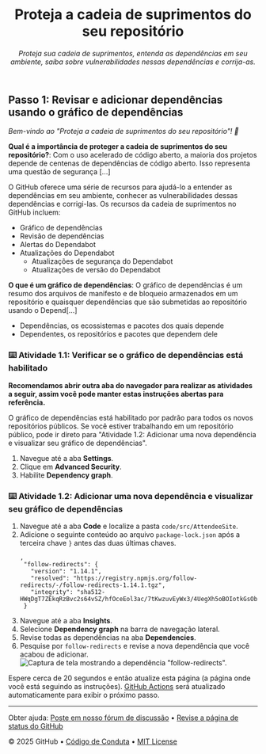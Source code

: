<header>

<!--
  <<< Author notes: Course header >>>
  Include a 1280×640 image, course title in sentence case, and a concise description in emphasis.
  In your repository settings: enable template repository, add your 1280×640 social image, auto delete head branches.
  Add your open source license, GitHub uses MIT license.
-->

# Proteja a cadeia de suprimentos do seu repositório

_Proteja sua cadeia de suprimentos, entenda as dependências em seu ambiente, saiba sobre vulnerabilidades nessas dependências e corrija-as._

</header>

## Passo 1: Revisar e adicionar dependências usando o gráfico de dependências

_Bem-vindo ao "Proteja a cadeia de suprimentos do seu repositório"! :wave:_

**Qual é a importância de proteger a cadeia de suprimentos do seu repositório?**: Com o uso acelerado de código aberto, a maioria dos projetos depende de centenas de dependências de código aberto. Isso representa uma questão de segurança [...]

O GitHub oferece uma série de recursos para ajudá-lo a entender as dependências em seu ambiente, conhecer as vulnerabilidades dessas dependências e corrigi-las. Os recursos da cadeia de suprimentos no GitHub incluem:

- Gráfico de dependências
- Revisão de dependências
- Alertas do Dependabot
- Atualizações do Dependabot
  - Atualizações de segurança do Dependabot
  - Atualizações de versão do Dependabot

**O que é um gráfico de dependências**: O gráfico de dependências é um resumo dos arquivos de manifesto e de bloqueio armazenados em um repositório e quaisquer dependências que são submetidas ao repositório usando o Depend[...]

- Dependências, os ecossistemas e pacotes dos quais depende
- Dependentes, os repositórios e pacotes que dependem dele

### :keyboard: Atividade 1.1: Verificar se o gráfico de dependências está habilitado

**Recomendamos abrir outra aba do navegador para realizar as atividades a seguir, assim você pode manter estas instruções abertas para referência.**

O gráfico de dependências está habilitado por padrão para todos os novos repositórios públicos. Se você estiver trabalhando em um repositório público, pode ir direto para "Atividade 1.2: Adicionar uma nova dependência e visualizar seu gráfico de dependências".

1. Navegue até a aba **Settings**.
2. Clique em **Advanced Security**.
3. Habilite **Dependency graph**.

### :keyboard: Atividade 1.2: Adicionar uma nova dependência e visualizar seu gráfico de dependências

1. Navegue até a aba **Code** e localize a pasta `code/src/AttendeeSite`.
2. Adicione o seguinte conteúdo ao arquivo `package-lock.json` após a terceira chave `}` antes das duas últimas chaves.
    ```
    ,
     "follow-redirects": {
       "version": "1.14.1",
       "resolved": "https://registry.npmjs.org/follow-redirects/-/follow-redirects-1.14.1.tgz",
       "integrity": "sha512-HWqDgT7ZEkqRzBvc2s64vSZ/hfOceEol3ac/7tKwzuvEyWx3/4UegXh5oBOIotkGsObyk3xznnSRVADBgWSQVg=="
     }
    ```
3. Navegue até a aba **Insights**.
4. Selecione **Dependency graph** na barra de navegação lateral.
5. Revise todas as dependências na aba **Dependencies**.
6. Pesquise por `follow-redirects` e revise a nova dependência que você acabou de adicionar.
    ![Captura de tela mostrando a dependência "follow-redirects".](https://user-images.githubusercontent.com/6351798/196288729-734e3319-c5d7-4f35-a19c-676c12f0e27d.png)

Espere cerca de 20 segundos e então atualize esta página (a página onde você está seguindo as instruções). [GitHub Actions](https://docs.github.com/en/actions) será atualizado automaticamente para exibir o próximo passo.

<footer>

<!--
  <<< Author notes: Footer >>>
  Add a link to get support, GitHub status page, code of conduct, license link.
-->

---

Obter ajuda: [Poste em nosso fórum de discussão](https://github.com/skills/.github/discussions) &bull; [Revise a página de status do GitHub](https://www.githubstatus.com/)

&copy; 2025 GitHub &bull; [Código de Conduta](https://www.contributor-covenant.org/version/2/1/code_of_conduct/code_of_conduct.md) &bull; [MIT License](https://gh.io/mit)

</footer>
